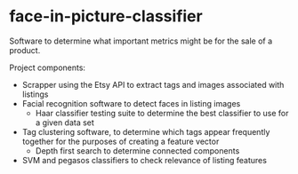 face-in-picture-classifier
==========================

Software to determine what important metrics might be for the sale of a product.

Project components:

- Scrapper using the Etsy API to extract tags and images associated with listings
- Facial recognition software to detect faces in listing images
  - Haar classifier testing suite to determine the best classifier to use
    for a given data set
- Tag clustering software, to determine which tags appear frequently together
  for the purposes of creating a feature vector
  - Depth first search to determine connected components
- SVM and pegasos classifiers to check relevance of listing features
 